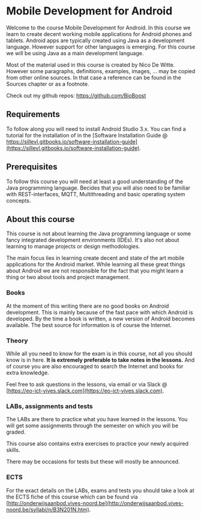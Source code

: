 # Mobile Development for Android

Welcome to the course Mobile Development for Android. In this course we learn to create decent working mobile applications for Android phones and tablets. Android apps are typically created using Java as a development language. However support for other languages is emerging. For this course we will be using Java as a main development language.

Most of the material used in this course is created by Nico De Witte. However some paragraphs, definitions, examples, images, ... may be copied from other online sources. In that case a reference can be found in the Sources chapter or as a footnote.

Check out my github repos: https://github.com/BioBoost

## Requirements

To follow along you will need to install Android Studio 3.x. You can find a tutorial for the installation of in the [Software Installation Guide @ https://sillevl.gitbooks.io/software-installation-guide](https://sillevl.gitbooks.io/software-installation-guide).

## Prerequisites

To follow this course you will need at least a good understanding of the Java programming language. Becides that you will also need to be familiar with REST-interfaces, MQTT, Multithreading and basic operating system concepts.

## About this course

This course is not about learning the Java programming language or some fancy integrated development environments (IDEs). It's also not about learning to manage projects or design methodologies.

The main focus lies in learning create decent and state of the art mobile applications for the Android market. While learning all these great things about Android we are not responsible for the fact that you might learn a thing or two about tools and project management.

### Books

At the moment of this writing there are no good books on Android development. This is mainly because of the fast pace with which Android is developed. By the time a book is written, a new version of Android becomes available. The best source for information is of course the Internet.

### Theory

While all you need to know for the exam is in this course, not all you should know is in here. **It is extremely preferable to take notes in the lessons.** And of course you are also encouraged to search the Internet and books for extra knowledge.

Feel free to ask questions in the lessons, via email or via Slack @ [https://eo-ict-vives.slack.com](https://eo-ict-vives.slack.com).

### LABs, assignments and tests

The LABs are there to practice what you have learned in the lessons. You will get some assignments through the semester on which you will be graded.

This course also contains extra exercises to practice your newly acquired skills.

There may be occasions for tests but these will mostly be announced.

### ECTS

For the exact details on the LABs, exams and tests you should take a look at the ECTS fiche of this course which can be found via [http://onderwijsaanbod.vives-noord.be](http://onderwijsaanbod.vives-noord.be/syllabi/n/B3N201N.htm).
